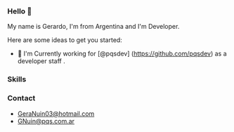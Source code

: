 ### Hello 👋


My name is Gerardo,  I'm from Argentina and I'm Developer.

Here are some ideas to get you started:

- 🔭 I'm Currently working for [@pqsdev] (https://github.com/pqsdev) as a developer staff .

### Skills

### Contact
* GeraNuin03@hotmail.com
* GNuin@pqs.com.ar

